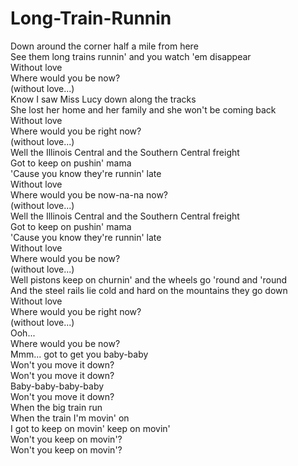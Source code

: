 # Long-Train-Runnin

Down around the corner half a mile from here  
See them long trains runnin' and you watch 'em disappear  
Without love  
Where would you be now?  
(without love...)  
Know I saw Miss Lucy down along the tracks  
She lost her home and her family and she won't be coming back  
Without love  
Where would you be right now?  
(without love...)  
Well the Illinois Central and the Southern Central freight  
Got to keep on pushin' mama  
'Cause you know they're runnin' late  
Without love  
Where would you be now-na-na now?  
(without love...)  
Well the Illinois Central and the Southern Central freight  
Got to keep on pushin' mama  
'Cause you know they're runnin' late  
Without love  
Where would you be now?  
(without love...)  
Well pistons keep on churnin' and the wheels go 'round and 'round  
And the steel rails lie cold and hard on the mountains they go down  
Without love  
Where would you be right now?  
(without love...)  
Ooh...  
Where would you be now?  
Mmm... got to get you baby-baby  
Won't you move it down?  
Won't you move it down?  
Baby-baby-baby-baby  
Won't you move it down?  
When the big train run  
When the train I'm movin' on  
I got to keep on movin' keep on movin'  
Won't you keep on movin'?  
Won't you keep on movin'?
